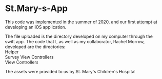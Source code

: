 # St.Mary-s-App


This code was implemented in the summer of 2020, and our first attempt at developing an iOS application. 

The file uploaded is the directory developed on my computer through the swift app. 
The code that I, as well as my collaborator, Rachel Morrow, developed are the directories:
<br> Helper 
<br> Survey View Controllers
<br> View Controllers
<p> The assets were provided to us by St. Mary's Children's Hospital</p>

